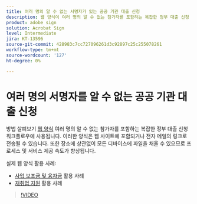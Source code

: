 ```yaml
---
title: 여러 명의 알 수 없는 서명자가 있는 공공 기관 대출 신청
description: 웹 양식이 여러 명의 알 수 없는 참가자를 포함하는 복잡한 정부 대출 신청 워크플로우에 사용되는 방법을 알아봅니다.
product: adobe sign
solution: Acrobat Sign
level: Intermediate
jira: KT-13596
source-git-commit: 428983c7cc727096261d3c92897c25c255078261
workflow-type: tm+mt
source-wordcount: '127'
ht-degree: 0%

---
```


# 여러 명의 서명자를 알 수 없는 공공 기관 대출 신청

방법 살펴보기 [웹 양식](../sign-advanced-users/webform.md) 여러 명의 알 수 없는 참가자를 포함하는 복잡한 정부 대출 신청 워크플로우에 사용됩니다. 이러한 양식은 웹 사이트에 포함되거나 전자 메일의 링크로 전송될 수 있습니다. 또한 장소에 상관없이 모든 디바이스에 파일을 채울 수 있으므로 프로세스 및 서비스 제공 속도가 향상됩니다.

실제 웹 양식 활용 사례:

* [사업 보조금 및 융자금](https://experienceleague.adobe.com/docs/document-cloud-learn/sign-learning-hub/expand/recipes/gov/usecasegovgrants.html?lang=en) 활용 사례
* [재취업 지원](https://experienceleague.adobe.com/docs/document-cloud-learn/sign-learning-hub/expand/recipes/gov/usecasegovreemployment.html?lang=en) 활용 사례

>[!VIDEO](https://video.tv.adobe.com/v/3421619?quality=12&learn=on&hidetitle=true)
